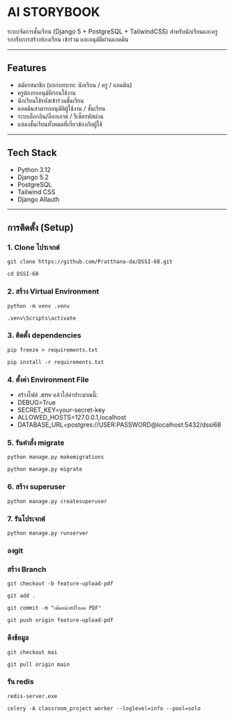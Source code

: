 # AI STORYBOOK

ระบบจัดการชั้นเรียน (Django 5 + PostgreSQL + TailwindCSS) สำหรับนักเรียนและครู รองรับการสร้างห้องเรียน เข้าร่วม และอนุมัติผ่านแอดมิน

---

## Features
- สมัครสมาชิก (แยกบทบาท: นักเรียน / ครู / แอดมิน)
- ครูต้องรออนุมัติก่อนใช้งาน
- นักเรียนใช้รหัสเข้าร่วมชั้นเรียน
- แอดมินสามารถอนุมัติผู้ใช้งาน / ชั้นเรียน
- ระบบล็อกอิน/ล็อกเอาต์ / รีเซ็ตรหัสผ่าน
- แสดงชั้นเรียนทั้งหมดที่เกี่ยวข้องกับผู้ใช้

---

## Tech Stack
- Python 3.12
- Django 5.2
- PostgreSQL
- Tailwind CSS
- Django Allauth

---

## การติดตั้ง (Setup)

### 1. Clone โปรเจกต์
```
git clone https://github.com/Pratthana-da/DSSI-68.git 
```
```
cd DSSI-68
```



### 2. สร้าง Virtual Environment
```
python -m venv .venv
```

```
.venv\Scripts\activate
```   

### 3. ติดตั้ง dependencies
```
pip freeze > requirements.txt
```

```
pip install -r requirements.txt
```

### 4. ตั้งค่า Environment File
- สร้างไฟล์ .env แล้วใส่ค่าประมาณนี้:
- DEBUG=True
- SECRET_KEY=your-secret-key
- ALLOWED_HOSTS=127.0.0.1,localhost
- DATABASE_URL=postgres://USER:PASSWORD@localhost:5432/dssi68

### 5. รันคำสั่ง migrate
```
python manage.py makemigrations
```
```
python manage.py migrate
```

### 6. สร้าง superuser
```
python manage.py createsuperuser
```

### 7. รันโปรเจกต์
```
python manage.py runserver
```

### ลงgit
### สร้าง Branch
```
git checkout -b feature-upload-pdf
```
```
git add .
```
```
git commit -m "เพิ่มหน้าอัปโหลด PDF"
```
```
git push origin feature-upload-pdf
```


### ดึงข้อมูล
```
git checkout mai
```
```
git pull origin main
```

### รัน redis
```
redis-server.exe
```
```
celery -A classroom_project worker --loglevel=info --pool=solo
```
